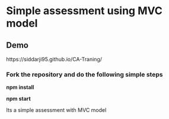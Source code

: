 <h1>Simple assessment using MVC model</h1>
<h2>Demo</h2>
<p>https://siddarji95.github.io/CA-Traning/</p>
<h3>Fork the repository and do the following simple steps</h3>
<p><b>npm install</b></p>
<p><b>npm start</b></p>


<p>Its a simple assessment with MVC model</P>

